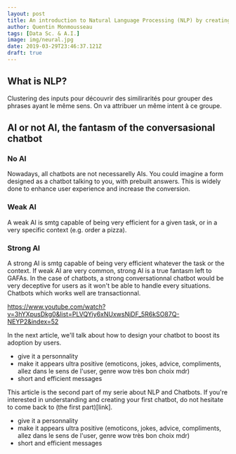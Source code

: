 ```yaml
---
layout: post
title: An introduction to Natural Language Processing (NLP) by creating a chatbot
author: Quentin Monmousseau
tags: [Data Sc. & A.I.]
image: img/neural.jpg
date: 2019-03-29T23:46:37.121Z
draft: true
---
```



## What is NLP?

Clustering des inputs pour découvrir des similirarités pour grouper des phrases ayant le même sens. On va attribuer un même intent à ce groupe.

## AI or not AI, the fantasm of the conversasional chatbot
### No AI
Nowadays, all chatbots are not necessarelly AIs. You could imagine a form designed as a chatbot talking to you, with prebuilt answers. This is widely done to enhance user experience and increase the conversion.

### Weak AI
A weak AI is smtg capable of being very efficient for a given task, or in a very specific context (e.g. order a pizza).

### Strong AI
A strong AI is smtg capable of being very efficient whatever the task or the context.
If weak AI are very common, strong AI is a true fantasm left to GAFAs.
In the case of chatbots, a strong conversationnal chatbot would be very deceptive for users as it won't be able to handle every situations. Chatbots which works well are transactionnal.


https://www.youtube.com/watch?v=3hYXpusDkg0&list=PLVQYiy6xNUxwsNjDF_5R6kSO87Q-NEYP2&index=52


In the next article, we'll talk about how to design your chatbot to boost its adoption by users.
- give it a personnality
- make it appears ultra positive (emoticons, jokes, advice, compliments, allez dans le sens de l'user, genre wow très bon choix mdr)
- short and efficient messages



This article is the second part of my serie about NLP and Chatbots. If you're interested in understanding and creating your first chatbot, do not hesitate to come back to (the first part)[link].

- give it a personnality
- make it appears ultra positive (emoticons, jokes, advice, compliments, allez dans le sens de l'user, genre wow très bon choix mdr)
- short and efficient messages